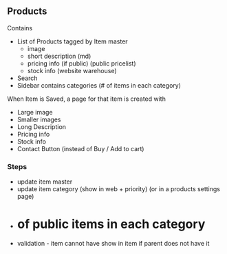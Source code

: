 ## Products

Contains

- List of Products tagged by Item master
	- image
	- short description (md)
	- pricing info (if public) (public pricelist)
	- stock info (website warehouse)
- Search
- Sidebar contains categories (# of items in each category)

When Item is Saved, a page for that item is created with

- Large image
- Smaller images
- Long Description
- Pricing info
- Stock info
- Contact Button (instead of Buy / Add to cart)

### Steps

- update item master
- update item category (show in web + priority) (or in a products settings page)
- # of public items in each category
- validation - item cannot have show in item if parent does not have it